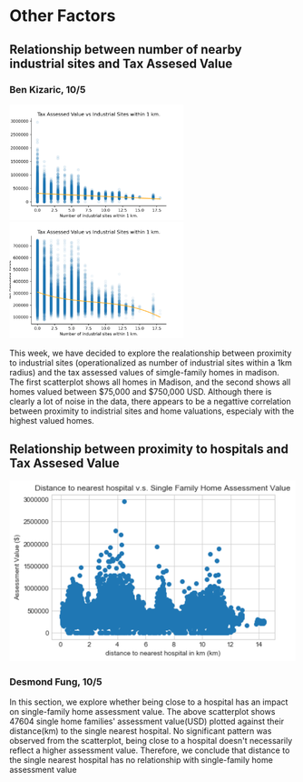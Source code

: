 # Other Factors

## Relationship between number of nearby industrial sites and Tax Assesed Value
### Ben Kizaric, 10/5
<img src="./media/industrial_sites_all.png" alt="image-20200524142738004" style="zoom:30%;" />
<img src="./media/industrial_sites_middle.png" alt="image-20200524142738004" style="zoom:30%;" />

This week, we have decided to explore the realationship between proximity to industrial sites (operationalized as number of industrial sites within a 1km radius) and the tax assessed values of simgle-family homes in madison. The first scatterplot shows all homes in Madison, and the second shows all homes valued between $75,000 and $750,000 USD. Although there is clearly a lot of noise in the data, there appears to be a negattive correlation between proximity to indistrial sites and home valuations, especialy with the highest valued homes.


## Relationship between proximity to hospitals and Tax Assesed Value
<img src="./media/Hospital_Distance.png" alt="image-20200524142738004" style="zoom:120%;" />

### Desmond Fung, 10/5

In this section, we explore whether being close to a hospital has an impact on single-family home assessment value. The above scatterplot shows 47604 single home families' assessment value(USD) plotted against their distance(km) to the single nearest hospital. No significant pattern was observed from the scatterplot, being close to a hospital doesn't necessarily reflect a higher assessment value. Therefore, we conclude that distance to the single nearest hospital has no relationship with single-family home assessment value
